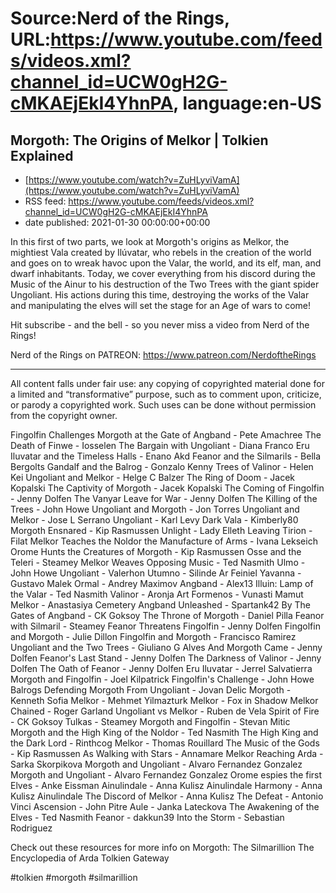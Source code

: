 # Source:Nerd of the Rings, URL:https://www.youtube.com/feeds/videos.xml?channel_id=UCW0gH2G-cMKAEjEkI4YhnPA, language:en-US

## Morgoth: The Origins of Melkor | Tolkien Explained
 - [https://www.youtube.com/watch?v=ZuHLyviVamA](https://www.youtube.com/watch?v=ZuHLyviVamA)
 - RSS feed: https://www.youtube.com/feeds/videos.xml?channel_id=UCW0gH2G-cMKAEjEkI4YhnPA
 - date published: 2021-01-30 00:00:00+00:00

In this first of two parts, we look at Morgoth's origins as Melkor, the mightiest Vala created by Ilúvatar, who rebels in the creation of the world and goes on to wreak havoc upon the Valar, the world, and its elf, man, and dwarf inhabitants.  Today, we cover everything from his discord during the Music of the Ainur to his destruction of the Two Trees with the giant spider Ungoliant.  His actions during this time, destroying the works of the Valar and manipulating the elves will set the stage for an Age of wars to come!

Hit subscribe - and the bell - so you never miss a video from Nerd of the Rings!  

Nerd of the Rings on PATREON: https://www.patreon.com/NerdoftheRings

-------------- 
All content falls under fair use: any copying of copyrighted material done for a limited and “transformative” purpose, such as to comment upon, criticize, or parody a copyrighted work. Such uses can be done without permission from the copyright owner. 

Fingolfin Challenges Morgoth at the Gate of Angband - Pete Amachree
The Death of Finwe - Iosselen
The Bargain with Ungoliant - Diana Franco
Eru Iluvatar and the Timeless Halls - Enano Akd
Feanor and the Silmarils - Bella Bergolts
Gandalf and the Balrog - Gonzalo Kenny
Trees of Valinor - Helen Kei
Ungoliant and Melkor - Helge C Balzer
The Ring of Doom - Jacek Kopalski
The Captivity of Morgoth - Jacek Kopalski
The Coming of Fingolfin - Jenny Dolfen
The Vanyar Leave for War - Jenny Dolfen
The Killing of the Trees - John Howe
Ungoliant and Morgoth - Jon Torres
Ungoliant and Melkor - Jose L Serrano
Ungoliant - Karl Levy
Dark Vala - Kimberly80
Morgoth Ensnared - Kip Rasmussen
Unlight - Lady Elleth
Leaving Tirion - Filat
Melkor Teaches the Noldor the Manufacture of Arms - Ivana Lekseich
Orome Hunts the Creatures of Morgoth - Kip Rasmussen
Osse and the Teleri - Steamey
Melkor Weaves Opposing Music - Ted Nasmith
Ulmo - John Howe
Ungoliant - Valerhon
Utumno - Silinde Ar Feiniel
Yavanna - Gustavo Malek
Ormal - Andrey Maximov
Angband - Alex13
Illuin: Lamp of the Valar - Ted Nasmith
Valinor - Aronja Art
Formenos - Vunasti Mamut
Melkor - Anastasiya Cemetery
Angband Unleashed - Spartank42
By The Gates of Angband - CK Goksoy
The Throne of Morgoth - Daniel Pilla
Feanor with Silmaril - Steamey
Feanor Threatens Fingolfin - Jenny Dolfen
Fingolfin and Morgoth - Julie Dillon
Fingolfin and Morgoth - Francisco Ramirez
Ungoliant and the Two Trees - Giuliano G Alves
And Morgoth Came - Jenny Dolfen
Feanor's Last Stand - Jenny Dolfen
The Darkness of Valinor - Jenny Dolfen
The Oath of Feanor - Jenny Dolfen
Eru Iluvatar - Jerrel Salvatierra
Morgoth and Fingolfin - Joel Kilpatrick
Fingolfin's Challenge - John Howe
Balrogs Defending Morgoth From Ungoliant - Jovan Delic
Morgoth - Kenneth Sofia
Melkor - Mehmet Yilmazturk
Melkor - Fox in Shadow
Melkor Chained - Roger Garland
Ungoliant vs Melkor - Ruben de Vela
Spirit of Fire - CK Goksoy
Tulkas - Steamey
Morgoth and Fingolfin - Stevan Mitic
Morgoth and the High King of the Noldor - Ted Nasmith
The High King and the Dark Lord - Rinthcog
Melkor - Thomas Rouillard
The Music of the Gods - Kip Rasmussen
As Walking with Stars - Annamare
Melkor Reaching Arda - Sarka Skorpikova
Morgoth and Ungoliant - Alvaro Fernandez Gonzalez
Morgoth and Ungoliant - Alvaro Fernandez Gonzalez
Orome espies the first Elves - Anke Eissman
Ainulindale - Anna Kulisz
Ainulindale Harmony - Anna Kulisz
Ainulindale The Discord of Melkor - Anna Kulisz
The Defeat - Antonio Vinci
Ascension - John Pitre
Aule - Janka Lateckova
The Awakening of the Elves - Ted Nasmith
Feanor - dakkun39
Into the Storm - Sebastian Rodriguez


Check out these resources for more info on Morgoth:
The Silmarillion
The Encyclopedia of Arda
Tolkien Gateway

#tolkien #morgoth #silmarillion

